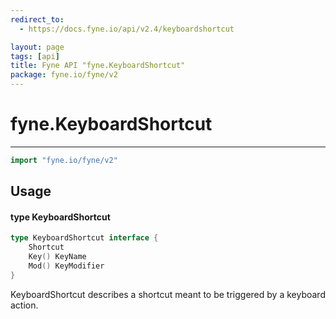```yaml
---
redirect_to:
  - https://docs.fyne.io/api/v2.4/keyboardshortcut

layout: page
tags: [api]
title: Fyne API "fyne.KeyboardShortcut"
package: fyne.io/fyne/v2
---
```

# fyne.KeyboardShortcut
---

```go
import "fyne.io/fyne/v2"
```

## Usage

#### type KeyboardShortcut

```go
type KeyboardShortcut interface {
	Shortcut
	Key() KeyName
	Mod() KeyModifier
}
```

KeyboardShortcut describes a shortcut meant to be triggered by a keyboard action.
